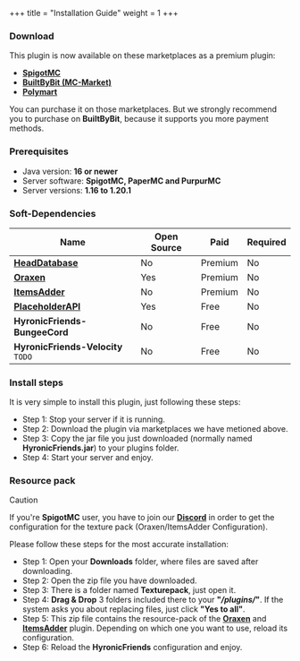 +++
title = "Installation Guide"
weight = 1
+++

### Download

This plugin is now available on these marketplaces as a premium plugin:

*   **[SpigotMC](https://www.spigotmc.org/resources/111700/)**
*   **[BuiltByBit (MC-Market)](https://builtbybit.com/resources/30517/)**
*   **[Polymart](https://polymart.org/resource/4539)**

You can purchase it on those marketplaces. But we strongly recommend you to purchase on **BuiltByBit**, because it supports you more payment methods.

### Prerequisites

*   Java version: **16 or newer**
*   Server software: **SpigotMC, PaperMC and PurpurMC**
*   Server versions: **1.16 to 1.20.1**

### Soft-Dependencies

| Name | Open Source | Paid | Required |
| --- | --- | --- | --- |
| **[HeadDatabase](https://www.spigotmc.org/resources/14280/)** | No  | Premium | No  |
| **[Oraxen](https://www.spigotmc.org/resources/72448/)** | Yes | Premium | No  |
| **[ItemsAdder](https://www.spigotmc.org/resources/73355/)** | No  | Premium | No  |
| **[PlaceholderAPI](https://www.spigotmc.org/resources/6245/)** | Yes | Free | No  |
| **HyronicFriends-BungeeCord** | No  | Free | No  |
| **HyronicFriends-Velocity** `TODO` | No  | Free | No  |

### Install steps

It is very simple to install this plugin, just following these steps:

*   Step 1: Stop your server if it is running.
*   Step 2: Download the plugin via marketplaces we have metioned above.
*   Step 3: Copy the jar file you just downloaded (normally named **HyronicFriends.jar**) to your plugins folder.
*   Step 4: Start your server and enjoy.

### Resource pack

> [!CAUTION]
> If you're **SpigotMC** user, you have to join our [**Discord**](https://discord.hsgamer.me/) in order to get the configuration for the texture pack (Oraxen/ItemsAdder Configuration).

Please follow these steps for the most accurate installation:

*   Step 1: Open your **Downloads** folder, where files are saved after downloading.
*   Step 2: Open the zip file you have downloaded.
*   Step 3: There is a folder named **Texturepack**, just open it.
*   Step 4: **Drag & Drop** 3 folders included there to your **"_<your server folder>/plugins/_"**. If the system asks you about replacing files, just click **"Yes to all"**.
*   Step 5: This zip file contains the resource-pack of the [**Oraxen**](https://www.spigotmc.org/resources/72448/) and [**ItemsAdder**](https://www.spigotmc.org/resources/73355/) plugin. Depending on which one you want to use, reload its configuration.
*   Step 6: Reload the **HyronicFriends** configuration and enjoy.
